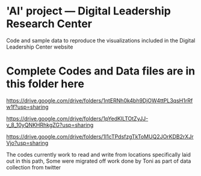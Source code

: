 # 'AI' project ― Digital Leadership Research Center

Code and sample data to reproduce the visualizations included in the Digital
Leadership Center website


# Complete Codes and Data files are in this folder here

https://drive.google.com/drive/folders/1ntERNh0k4bh9DjOW4ttPL3qsH1rRfw1f?usp=sharing

https://drive.google.com/drive/folders/1pYedKlLTOtZyJJ-v_8_10yQNKHRhkgZG?usp=sharing

https://drive.google.com/drive/folders/1I1cTPdsfzgTkToMUQ2JOrKDB2rXJrVjo?usp=sharing

The codes currently work to read and write from locations specifically laid out
in this path, Some were migrated off work done by Toni as part of data
collection from twitter

